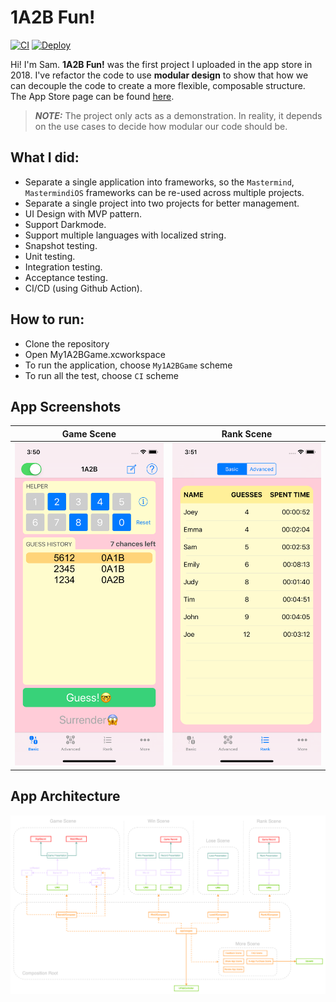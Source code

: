 # 1A2B Fun!
[![CI](https://github.com/startover205/My1A2BGame/actions/workflows/CI.yml/badge.svg)](https://github.com/startover205/My1A2BGame/actions/workflows/CI.yml) [![Deploy](https://github.com/startover205/My1A2BGame/actions/workflows/Deploy.yml/badge.svg)](https://github.com/startover205/My1A2BGame/actions/workflows/Deploy.yml)

Hi! I'm Sam. **1A2B Fun!** was the first project I uploaded in the app store in 2018.
I've refactor the code to use **modular design** to show that how we can decouple the code to create a more flexible, composable structure.  
The App Store page can be found [here](https://apps.apple.com/app/id1459347669).

> **_NOTE:_**  The project only acts as a demonstration. In reality, it depends on the use cases to decide how modular our code should be.

## What I did:
  - Separate a single application into frameworks, so the `Mastermind`, `MastermindiOS` frameworks can be re-used across multiple projects.
  - Separate a single project into two projects for better management.
  - UI Design with MVP pattern.
  - Support Darkmode.
  - Support multiple languages with localized string.
  - Snapshot testing.
  - Unit testing.
  - Integration testing.
  - Acceptance testing.
  - CI/CD (using Github Action).

## How to run:
  - Clone the repository
  - Open My1A2BGame.xcworkspace
  - To run the application, choose `My1A2BGame` scheme
  - To run all the test, choose `CI` scheme

## App Screenshots  
Game Scene                 |  Rank Scene
:-------------------------:|:-------------------------:
![](gameScene.png)         |  ![](rankScene.png)

##  App Architecture
![](architecture.png)
